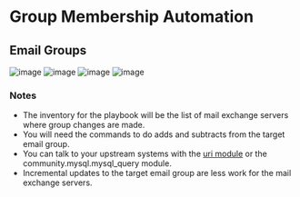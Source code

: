 # Group Membership Automation
## Email Groups
![image](https://github.com/ericcames/Group-Automation/assets/99105520/e4c1e86e-e213-4a55-ba27-1be5c8c402e7)
![image](https://github.com/ericcames/Group-Automation/assets/99105520/814153ed-7754-4e30-a24d-796ec0023185)
![image](https://github.com/ericcames/Group-Automation/assets/99105520/01aeb26c-cf72-4251-a090-d24a4857c498)
![image](https://github.com/ericcames/Group-Automation/assets/99105520/6fcfc39b-0bc1-41f2-822a-fccd67ae568d)

### Notes
+ The inventory for the playbook will be the list of mail exchange servers where group changes are made.
+ You will need the commands to do adds and subtracts from the target email group.
+ You can talk to your upstream systems with the [uri module](https://docs.ansible.com/ansible/latest/collections/ansible/builtin/uri_module.html) or the community.mysql.mysql_query module.
+ Incremental updates to the target email group are less work for the mail exchange servers.
